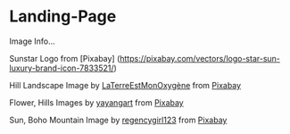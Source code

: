 # Landing-Page

Image Info...

Sunstar Logo from [Pixabay] (https://pixabay.com/vectors/logo-star-sun-luxury-brand-icon-7833521/)

Hill Landscape Image by [LaTerreEstMonOxygène](https://pixabay.com/users/laterreestmonoxyg%C3%A8ne-44261530/) from [Pixabay](https://pixabay.com/)

Flower, Hills Images by [yayangart](https://pixabay.com/users/yayangart-13477958/) from [Pixabay](https://pixabay.com/)

Sun, Boho Mountain Image by [regencygirl123](https://pixabay.com/users/regencygirl123-5268654/) from [Pixabay](https://pixabay.com/)
